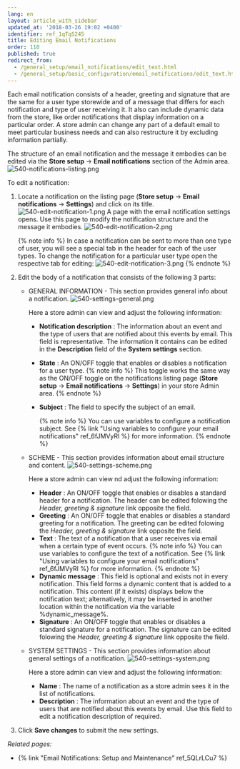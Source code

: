 ```yaml
---
lang: en
layout: article_with_sidebar
updated_at: '2018-03-26 19:02 +0400'
identifier: ref_1qTqS245
title: Editing Email Notifications
order: 110
published: true
redirect_from:
  - /general_setup/email_notifications/edit_text.html
  - /general_setup/basic_configuration/email_notifications/edit_text.html
---
```

Each email notification consists of a header, greeting and signature that are the same for a user type storewide and of a message that differs for each notification and type of user receiving it. It also can include dynamic data from the store, like order notifications that display information on a particular order. A store admin can change any part of a default email to meet particular business needs and can also restructure it by excluding information partially. 

The structure of an email notification and the message it embodies can be edited via the **Store setup** -> **Email notifications** section of the Admin area.
![540-notifications-listing.png]({{site.baseurl}}/attachments/ref_1qTqS245/540-notifications-listing.png)

To edit a notification:

1. Locate a notification on the listing page (**Store setup** -> **Email notifications** -> **Settings**) and click on its title. 
   ![540-edit-notification-1.png]({{site.baseurl}}/attachments/ref_1qTqS245/540-edit-notification-1.png)
   A page with the email notification settings opens. Use this page to modify the notification structure and the message it embodies.
   ![540-edit-notification-2.png]({{site.baseurl}}/attachments/ref_1qTqS245/540-edit-notification-2.png)
   
   {% note info %}
   In case a notification can be sent to more than one type of user, you will see a special tab in the header for each of the user types. To change the notification for a particular user type open the respective tab for editing:
   ![540-edit-notification-3.png]({{site.baseurl}}/attachments/ref_1qTqS245/540-edit-notification-3.png)
   {% endnote %}

2. Edit the body of a notification that consists of the following 3 parts:
   
   * GENERAL INFORMATION - This section provides general info about a notification.
     ![540-settings-general.png]({{site.baseurl}}/attachments/ref_1qTqS245/540-settings-general.png)
     
     Here a store admin can view and adjust the following information:
     * **Notification description** : The information about an event and the type of users that are notified about this events by email. This field is representative. The information it contains can be edited in the **Description** field of the **System settings** section.
     * **State** : An ON/OFF toggle that enables or disables a notification for a user type. 
       {% note info %}
       This toggle works the same way as the ON/OFF toggle on the notifications listing page (**Store setup** -> **Email notifications** -> **Settings**) in your store Admin area.
       {% endnote %}
      * **Subject** : The field to specify the subject of an email. 
        
        {% note info %}
        You can use variables to configure a notification subject. See {% link "Using variables to configure your email  notifications" ref_6fJMVyRl %} for more information.
        {% endnote %}

   * SCHEME - This section provides information about email structure and content.
     ![540-settings-scheme.png]({{site.baseurl}}/attachments/ref_1qTqS245/540-settings-scheme.png)
     
     Here a store admin can view nd adjust the following information:
     * **Header** : An ON/OFF toggle that enables or disables a standard header for a notification. The header can be edited folowing the _Header, greeting & signature_ link opposite the field. 
     * **Greeting** : An ON/OFF toggle that enables or disables a standard greeting for a notification. The greeting can be edited folowing the _Header, greeting & signature_ link opposite the field. 
     * **Text** : The text of a notification that a user receives via email when a certain type of event occurs. 
       {% note info %}
        You can use variables to configure the text of a notification. See {% link "Using variables to configure your email  notifications" ref_6fJMVyRl %} for more information.
        {% endnote %}
     * **Dynamic message** : This field is optional and exists not in every notification. This field forms a dynamic content that is added to a notification. This content (if it exists) displays below the notification text; alternatively, it may be inserted in another location within the notification via the variable %dynamic_message%. 
     * **Signature** : An ON/OFF toggle that enables or disables a standard signature for a notification. The signature can be edited folowing the _Header, greeting & signature_ link opposite the field. 

   * SYSTEM SETTINGS - This section provides information about general settings of a notification.
     ![540-settings-system.png]({{site.baseurl}}/attachments/ref_1qTqS245/540-settings-system.png)
     
     Here a store admin can view and adjust the following information:
     * **Name** : The name of a notification as a store admin sees it in the list of notifications.
     * **Description** : The information about an event and the type of users that are notified about this events by email. Use this field to edit a notification description of required.

3. Click **Save changes** to submit the new settings.
  


_Related pages:_

   * {% link "Email Notifications: Setup and Maintenance" ref_5QLrLCu7 %}
